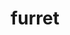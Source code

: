 ---
id: 162
title: furret
types: [normal]
image: https://raw.githubusercontent.com/PokeAPI/sprites/master/sprites/pokemon/162.png
---
